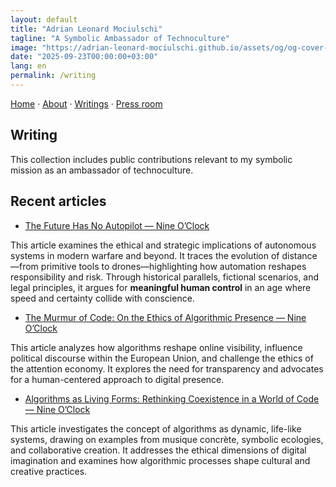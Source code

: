 ```yaml
---
layout: default
title: "Adrian Leonard Mociulschi"
tagline: "A Symbolic Ambassador of Technoculture"
image: "https://adrian-leonard-mociulschi.github.io/assets/og/og-cover-adi-futura-1200x630.png"
date: "2025-09-23T00:00:00+03:00"
lang: en
permalink: /writing
---
```


[Home](/) · [About](/about) · [Writings](/writing) · [Press room](/blog)

## Writing

This collection includes public contributions relevant to my symbolic mission as an ambassador of technoculture.

## Recent articles

- [The Future Has No Autopilot — Nine O’Clock](https://nineoclock.ro/2025/10/02/the-future-has-no-autopilot-by-dr-adrian-leonard-mociulschi/)

This article examines the ethical and strategic implications of autonomous systems in modern warfare and beyond. It traces the evolution of distance—from primitive tools to drones—highlighting how automation reshapes responsibility and risk. Through historical parallels, fictional scenarios, and legal principles, it argues for **meaningful human control** in an age where speed and certainty collide with conscience.

- [The Murmur of Code: On the Ethics of Algorithmic Presence — Nine O’Clock](https://nineoclock.ro/2025/09/27/the-murmur-of-code-on-the-ethics-of-algorithmic-presence/)

This article analyzes how algorithms reshape online visibility, influence political discourse within the European Union, and challenge the ethics of the attention economy. It explores the need for transparency and advocates for a human-centered approach to digital presence.

- [Algorithms as Living Forms: Rethinking Coexistence in a World of Code — Nine O’Clock](https://nineoclock.ro/2025/08/13/algorithms-as-living-forms-rethinking-coexistence-in-a-world-of-code-by-dr-adrian-leonard-mociulschi)

This article investigates the concept of algorithms as dynamic, life-like systems, drawing on examples from musique concrète, symbolic ecologies, and collaborative creation. It addresses the ethical dimensions of digital imagination and examines how algorithmic processes shape cultural and creative practices.

<script type="application/ld+json">
{
  "@context": "https://schema.org",
  "@type": "CollectionPage",
  "@id": "https://adrian-leonard-mociulschi.github.io/writing",
  "url": "https://adrian-leonard-mociulschi.github.io/writing",
  "name": "Writings by Adrian Leonard Mociulschi",
  "headline": "Symbolic Writings on Technoculture and Ethical AI",
  "description": "A curated selection of essays and articles by Adrian Leonard Mociulschi, exploring technoculture, ethical AI, and symbolic infrastructures.",
  "inLanguage": "en",
  "isPartOf": {
    "@id": "https://adrian-leonard-mociulschi.github.io/#website"
  },
  "about": {
    "@id": "https://adrian-leonard-mociulschi.github.io/#person"
  },
  "mainEntity": [
    {
      "@type": "Article",
      "headline": "The Future Has No Autopilot",
      "url": "https://nineoclock.ro/2025/10/02/the-future-has-no-autopilot-by-dr-adrian-leonard-mociulschi/",
      "author": {
        "@id": "https://adrian-leonard-mociulschi.github.io/#person"
      },
      "datePublished": "2025-10-02"
    },
    {
      "@type": "Article",
      "headline": "The Murmur of Code: On the Ethics of Algorithmic Presence",
      "url": "https://nineoclock.ro/2025/09/27/the-murmur-of-code-on-the-ethics-of-algorithmic-presence/",
      "author": {
        "@id": "https://adrian-leonard-mociulschi.github.io/#person"
      },
      "datePublished": "2025-09-27"
    },
    {
      "@type": "Article",
      "headline": "Algorithms as Living Forms: Rethinking Coexistence in a World of Code",
      "url": "https://nineoclock.ro/2025/08/13/algorithms-as-living-forms-rethinking-coexistence-in-a-world-of-code-by-dr-adrian-leonard-mociulschi",
      "author": {
        "@id": "https://adrian-leonard-mociulschi.github.io/#person"
      },
      "datePublished": "2025-08-13"
    }
  ]
}
</script>

